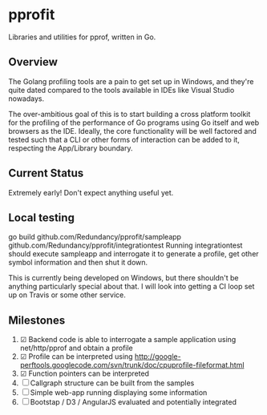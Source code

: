pprofit
=======

Libraries and utilities for pprof, written in Go.

Overview
--------

The Golang profiling tools are a pain to get set up in Windows, and they're quite dated compared to the tools available in IDEs like Visual Studio nowadays.

The over-ambitious goal of this is to start building a cross platform toolkit for the profiling of the performance of Go programs using Go itself and web browsers as the IDE. 
Ideally, the core functionality will be well factored and tested such that a CLI or other forms of interaction can be added to it, respecting the App/Library boundary.

Current Status
--------------

Extremely early! Don't expect anything useful yet.

Local testing
-------------
go build github.com/Redundancy/pprofit/sampleapp github.com/Redundancy/pprofit/integrationtest
Running integrationtest should execute sampleapp and interrogate it to generate a profile, get other symbol information and then shut it down.

This is currently being developed on Windows, but there shouldn't be anything particularly special about that. I will look into getting a CI loop set up on Travis or some other service. 

Milestones
----------

1. ☑ Backend code is able to interrogate a sample application using net/http/pprof and obtain a profile
2. ☑ Profile can be interpreted using http://google-perftools.googlecode.com/svn/trunk/doc/cpuprofile-fileformat.html
3. ☑ Function pointers can be interpreted
4. ☐ Callgraph structure can be built from the samples
5. ☐ Simple web-app running displaying some information
6. ☐ Bootstap / D3 / AngularJS evaluated and potentially integrated
